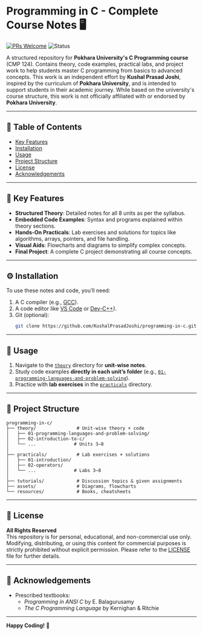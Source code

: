 # Programming in C - Complete Course Notes 🖥️

[![PRs Welcome](https://img.shields.io/badge/PRs-Welcome-brightgreen.svg)](https://github.com/KushalPrasadJoshi/programming-in-c/pulls)
![Status](https://img.shields.io/badge/Status-Active-brightgreen)

A structured repository for **Pokhara University's C Programming course** (CMP 124). Contains theory, code examples, practical labs, and project work to help students master C programming from basics to advanced concepts. This work is an independent effort by **Kushal Prasad Joshi**, inspired by the curriculum of **Pokhara University**, and is intended to support students in their academic journey. While based on the university's course structure, this work is not officially affiliated with or endorsed by **Pokhara University**.

---

## 📌 Table of Contents
- [Key Features](#-key-features)
- [Installation](#-installation)
- [Usage](#-usage)
- [Project Structure](#-project-structure)
- [License](#-license)
- [Acknowledgements](#-acknowledgements)

---

## 🚀 Key Features
- **Structured Theory**: Detailed notes for all 8 units as per the syllabus.
- **Embedded Code Examples**: Syntax and programs explained within theory sections.
- **Hands-On Practicals**: Lab exercises and solutions for topics like algorithms, arrays, pointers, and file handling.
- **Visual Aids**: Flowcharts and diagrams to simplify complex concepts.
- **Final Project**: A complete C project demonstrating all course concepts.

---

## ⚙️ Installation
To use these notes and code, you’ll need:
1. A C compiler (e.g., [GCC](https://gcc.gnu.org/)).
2. A code editor like [VS Code](https://code.visualstudio.com/) or [Dev-C++](https://sourceforge.net/projects/orwelldevcpp/)).
3. Git (optional):
   ```bash
   git clone https://github.com/KushalPrasadJoshi/programming-in-c.git
   ```

---

## 📖 Usage
1. Navigate to the [`theory`](./theory/) directory for **unit-wise notes**.
2. Study code examples **directly in each unit’s folder** (e.g., [`01-programming-languages-and-problem-solving`](./theory/01-programming-languages-and-problem-solving/)).
3. Practice with **lab exercises** in the [`practicals`](./practicals/) directory.

---

## 📂 Project Structure
```
programming-in-c/
├── theory/               # Unit-wise theory + code
│   ├── 01-programming-languages-and-problem-solving/
│   ├── 02-introduction-to-c/
│   └── ...              # Units 3–8
│
├── practicals/           # Lab exercises + solutions
│   ├── 01-introduction/
│   ├── 02-operators/
│   └── ...              # Labs 3–8
│
├── tutorials/            # Discussion topics & given assignments
├── assets/               # Diagrams, flowcharts
└── resources/            # Books, cheatsheets
```

---

## 📜 License
**All Rights Reserved**  
This repository is for personal, educational, and non-commercial use only. Modifying, distributing, or using this content for commercial purposes is strictly prohibited without explicit permission. Please refer to the [LICENSE](LICENSE) file for further details.  

---

## 🙏 Acknowledgements
- Prescribed textbooks: 
  - *Programming in ANSI C* by E. Balagurusamy
  - *The C Programming Language* by Kernighan & Ritchie

---

**Happy Coding!** 🎉